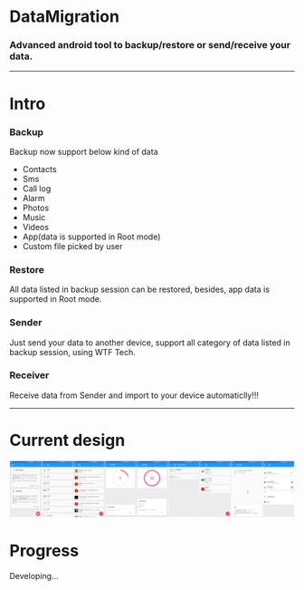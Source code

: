 # DataMigration
### Advanced android tool to backup/restore or send/receive your data.

----------

# Intro
### Backup
Backup now support below kind of data
- Contacts
- Sms
- Call log
- Alarm
- Photos
- Music
- Videos
- App(data is supported in Root mode)
- Custom file picked by user

### Restore
All data listed in backup session can be restored, besides, app data is supported in Root mode.

### Sender
Just send your data to another device, support all category of data listed in backup session, using WTF Tech.

### Receiver
Receive data from Sender and import to your device automaticlly!!!

----------


# Current design
![AIO](art/aio.jpg)


# Progress
Developing...
